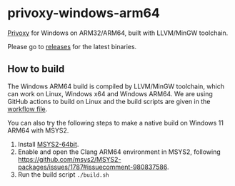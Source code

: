 # privoxy-windows-arm64

[Privoxy](https://www.privoxy.org/) for Windows on ARM32/ARM64, built with LLVM/MinGW toolchain.

Please go to [releases](https://github.com/minnyres/privoxy-woa/releases) for the latest binaries.

## How to build

The Windows ARM64 build is compiled by LLVM/MinGW toolchain, which can work on Linux, Windows x64 and Windows ARM64. We are using GitHub actions to build on Linux and the build scripts are given in the [workflow file](https://github.com/minnyres/privoxy-windows-arm64/blob/main/.github/workflows/release.yml).

You can also try the following steps to make a native build on Windows 11 ARM64 with MSYS2.

1. Install [MSYS2-64bit](https://www.msys2.org/).
2. Enable and open the Clang ARM64 environment in MSYS2, following https://github.com/msys2/MSYS2-packages/issues/1787#issuecomment-980837586.
3. Run the build script `./build.sh`
